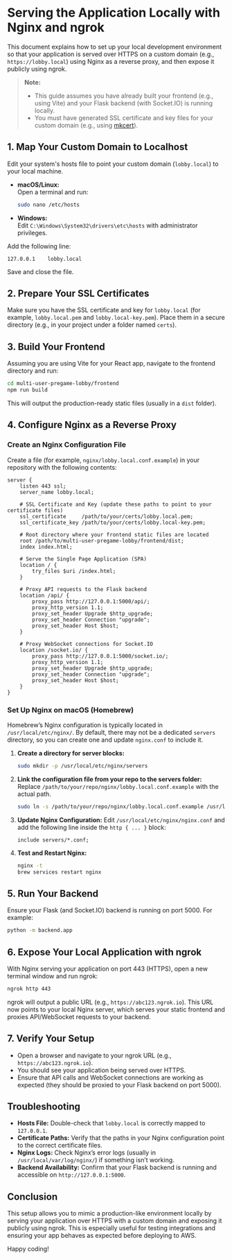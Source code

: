 # Serving the Application Locally with Nginx and ngrok

This document explains how to set up your local development environment so that your application is served over HTTPS on a custom domain (e.g., `https://lobby.local`) using Nginx as a reverse proxy, and then expose it publicly using ngrok.

> **Note:**  
> - This guide assumes you have already built your frontend (e.g., using Vite) and your Flask backend (with Socket.IO) is running locally.
> - You must have generated SSL certificate and key files for your custom domain (e.g., using [mkcert](https://github.com/FiloSottile/mkcert)).

## 1. Map Your Custom Domain to Localhost

Edit your system's hosts file to point your custom domain (`lobby.local`) to your local machine.

- **macOS/Linux:**  
  Open a terminal and run:
  ```bash
  sudo nano /etc/hosts
  ```
- **Windows:**  
  Edit `C:\Windows\System32\drivers\etc\hosts` with administrator privileges.

Add the following line:
```
127.0.0.1    lobby.local
```
Save and close the file.

## 2. Prepare Your SSL Certificates

Make sure you have the SSL certificate and key for `lobby.local` (for example, `lobby.local.pem` and `lobby.local-key.pem`). Place them in a secure directory (e.g., in your project under a folder named `certs`).

## 3. Build Your Frontend

Assuming you are using Vite for your React app, navigate to the frontend directory and run:
```bash
cd multi-user-pregame-lobby/frontend
npm run build
```
This will output the production-ready static files (usually in a `dist` folder).

## 4. Configure Nginx as a Reverse Proxy

### Create an Nginx Configuration File

Create a file (for example, `nginx/lobby.local.conf.example`) in your repository with the following contents:

```nginx
server {
    listen 443 ssl;
    server_name lobby.local;

    # SSL Certificate and Key (update these paths to point to your certificate files)
    ssl_certificate     /path/to/your/certs/lobby.local.pem;
    ssl_certificate_key /path/to/your/certs/lobby.local-key.pem;

    # Root directory where your frontend static files are located
    root /path/to/multi-user-pregame-lobby/frontend/dist;
    index index.html;

    # Serve the Single Page Application (SPA)
    location / {
        try_files $uri /index.html;
    }

    # Proxy API requests to the Flask backend
    location /api/ {
        proxy_pass http://127.0.0.1:5000/api/;
        proxy_http_version 1.1;
        proxy_set_header Upgrade $http_upgrade;
        proxy_set_header Connection "upgrade";
        proxy_set_header Host $host;
    }

    # Proxy WebSocket connections for Socket.IO
    location /socket.io/ {
        proxy_pass http://127.0.0.1:5000/socket.io/;
        proxy_http_version 1.1;
        proxy_set_header Upgrade $http_upgrade;
        proxy_set_header Connection "upgrade";
        proxy_set_header Host $host;
    }
}
```

### Set Up Nginx on macOS (Homebrew)

Homebrew’s Nginx configuration is typically located in `/usr/local/etc/nginx/`. By default, there may not be a dedicated `servers` directory, so you can create one and update `nginx.conf` to include it.

1. **Create a directory for server blocks:**
   ```bash
   sudo mkdir -p /usr/local/etc/nginx/servers
   ```

2. **Link the configuration file from your repo to the servers folder:**
   Replace `/path/to/your/repo/nginx/lobby.local.conf.example` with the actual path.
   ```bash
   sudo ln -s /path/to/your/repo/nginx/lobby.local.conf.example /usr/local/etc/nginx/servers/lobby.local.conf
   ```

3. **Update Nginx Configuration:**
   Edit `/usr/local/etc/nginx/nginx.conf` and add the following line inside the `http { ... }` block:
   ```nginx
   include servers/*.conf;
   ```

4. **Test and Restart Nginx:**
   ```bash
   nginx -t
   brew services restart nginx
   ```

## 5. Run Your Backend

Ensure your Flask (and Socket.IO) backend is running on port 5000. For example:
```bash
python -m backend.app
```

## 6. Expose Your Local Application with ngrok

With Nginx serving your application on port 443 (HTTPS), open a new terminal window and run ngrok:
```bash
ngrok http 443
```
ngrok will output a public URL (e.g., `https://abc123.ngrok.io`). This URL now points to your local Nginx server, which serves your static frontend and proxies API/WebSocket requests to your backend.

## 7. Verify Your Setup

- Open a browser and navigate to your ngrok URL (e.g., `https://abc123.ngrok.io`).  
- You should see your application being served over HTTPS.
- Ensure that API calls and WebSocket connections are working as expected (they should be proxied to your Flask backend on port 5000).

## Troubleshooting

- **Hosts File:** Double-check that `lobby.local` is correctly mapped to `127.0.0.1`.
- **Certificate Paths:** Verify that the paths in your Nginx configuration point to the correct certificate files.
- **Nginx Logs:** Check Nginx’s error logs (usually in `/usr/local/var/log/nginx/`) if something isn’t working.
- **Backend Availability:** Confirm that your Flask backend is running and accessible on `http://127.0.0.1:5000`.

## Conclusion

This setup allows you to mimic a production-like environment locally by serving your application over HTTPS with a custom domain and exposing it publicly using ngrok. This is especially useful for testing integrations and ensuring your app behaves as expected before deploying to AWS.

Happy coding!
